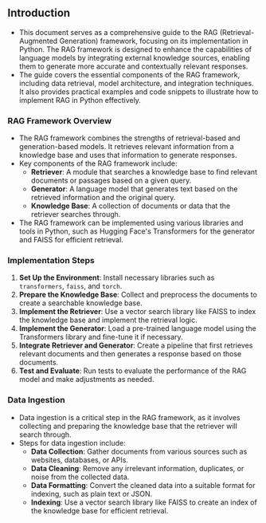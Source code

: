## Introduction
* This document serves as a comprehensive guide to the RAG (Retrieval-Augmented Generation) framework, focusing on its implementation in Python. The RAG framework is designed to enhance the capabilities of language models by integrating external knowledge sources, enabling them to generate more accurate and contextually relevant responses.
* The guide covers the essential components of the RAG framework, including data retrieval, model architecture, and integration techniques. It also provides practical examples and code snippets to illustrate how to implement RAG in Python effectively.

### RAG Framework Overview
* The RAG framework combines the strengths of retrieval-based and generation-based models. It retrieves relevant information from a knowledge base and uses that information to generate responses.
* Key components of the RAG framework include:
  - **Retriever**: A module that searches a knowledge base to find relevant documents or passages based on a given query.
  - **Generator**: A language model that generates text based on the retrieved information and the original query.
  - **Knowledge Base**: A collection of documents or data that the retriever searches through.
* The RAG framework can be implemented using various libraries and tools in Python, such as Hugging Face's Transformers for the generator and FAISS for efficient retrieval.
### Implementation Steps
1. **Set Up the Environment**: Install necessary libraries such as `transformers`, `faiss`, and `torch`.
2. **Prepare the Knowledge Base**: Collect and preprocess the documents to create a searchable knowledge base.
3. **Implement the Retriever**: Use a vector search library like FAISS to index the knowledge base and implement the retrieval logic.
4. **Implement the Generator**: Load a pre-trained language model using the Transformers library and fine-tune it if necessary.
5. **Integrate Retriever and Generator**: Create a pipeline that first retrieves relevant documents and then generates a response based on those documents.
6. **Test and Evaluate**: Run tests to evaluate the performance of the RAG model and make adjustments as needed.

### Data Ingestion
* Data ingestion is a critical step in the RAG framework, as it involves collecting and preparing the knowledge base that the retriever will search through.
* Steps for data ingestion include:
  - **Data Collection**: Gather documents from various sources such as websites, databases, or APIs.
  - **Data Cleaning**: Remove any irrelevant information, duplicates, or noise from the collected data.
  - **Data Formatting**: Convert the cleaned data into a suitable format for indexing, such as plain text or JSON.
  - **Indexing**: Use a vector search library like FAISS to create an index of the knowledge base for efficient retrieval.
